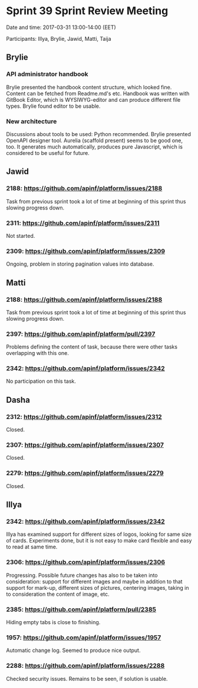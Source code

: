 # Sprint 39 Sprint Review Meeting

Date and time: 2017-03-31 13:00-14:00 (EET)

Participants: Illya, Brylie, Jawid, Matti, Taija


## Brylie

### API administrator handbook

Brylie presented the handbook content structure, which looked fine. Content can be fetched from Readme.md's etc.
Handbook was written with GitBook Editor, which is WYSIWYG-editor and can produce different file types. Brylie found editor to be usable.

### New architecture

Discussions about tools to be used: Python recommended. Brylie presented OpenAPI designer tool. 
Aurelia (scaffold present) seems to be good one, too. It generates much automatically, produces pure Javascript, which is considered to be useful for future.

## Jawid

### 2188: https://github.com/apinf/platform/issues/2188

Task from previous sprint took a lot of time at beginning of this sprint thus slowing progress down.

### 2311: https://github.com/apinf/platform/issues/2311

Not started. 

### 2309: https://github.com/apinf/platform/issues/2309

Ongoing, problem in storing pagination values into database.

## Matti

### 2188: https://github.com/apinf/platform/issues/2188

Task from previous sprint took a lot of time at beginning of this sprint thus slowing progress down.

### 2397: https://github.com/apinf/platform/pull/2397

Problems defining the content of task, because there were other tasks overlapping with this one.

### 2342: https://github.com/apinf/platform/issues/2342

No participation on this task.


## Dasha

### 2312: https://github.com/apinf/platform/issues/2312

Closed.

### 2307: https://github.com/apinf/platform/issues/2307

Closed.

### 2279: https://github.com/apinf/platform/issues/2279

Closed.

## Illya

### 2342: https://github.com/apinf/platform/issues/2342

Illya has examined support for different sizes of logos, looking for same size of cards. Experiments done, but it is not easy to make card flexible and easy to read at same time.

### 2306: https://github.com/apinf/platform/issues/2306

Progressing. Possible future changes has also to be taken into consideration: support for different images and maybe in addition to that support for mark-up, different sizes of pictures, centering images, taking in to consideration the content of image, etc.

### 2385: https://github.com/apinf/platform/pull/2385

Hiding empty tabs is close to finishing.

### 1957: https://github.com/apinf/platform/issues/1957

Automatic change log. Seemed to produce nice output.

### 2288: https://github.com/apinf/platform/issues/2288

Checked security issues. Remains to be seen, if solution is usable.

